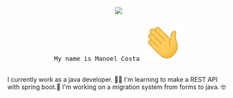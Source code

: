 <!--
Gif hello world.
-->
<p align="center">
    <img src="https://media.giphy.com/media/lcs5BL0NIM4WMv61a9/giphy.gif" width="170px">
    <br><br>


<!-- Frases iniciais -->

<samp>
    My name is Manoel Costa <img src= "https://github.com/ManoelSCosta/ManoelSCosta/blob/b240afb37dcf7dc92aa0238a307d36c5d121ba37/assets/wave.gif" width="90px">
    
<br><r>
    I currently work as a java developer. :man_technologist: 
    I'm learning to make a REST API with spring boot.:leaves: 
    I'm working on a migration system from forms to java. 🤓
<br><br>

</samp>

</p>

<!--
**ManoelSCosta/ManoelSCosta** is a ✨ _special_ ✨ repository because its `README.md` (this file) appears on your GitHub profile.

Here are some ideas to get you started:

- 🔭 I’m currently working on ...
- 🌱 I’m currently learning ...
- 👯 I’m looking to collaborate on ...
- 🤔 I’m looking for help with ...
- 💬 Ask me about ...
- 📫 How to reach me: ...
- 😄 Pronouns: ...
- ⚡ Fun fact: ...
-->
